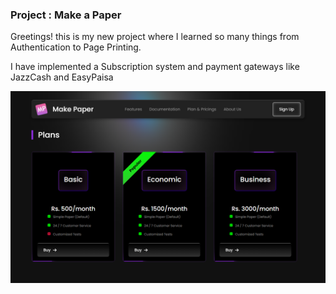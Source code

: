 <h3>Project : Make a Paper</h3>

Greetings! this is my new project where I learned so many things from Authentication to Page Printing.

I have implemented a Subscription system and payment gateways like JazzCash and EasyPaisa

<img src="./client/public/images/Capture.PNG">